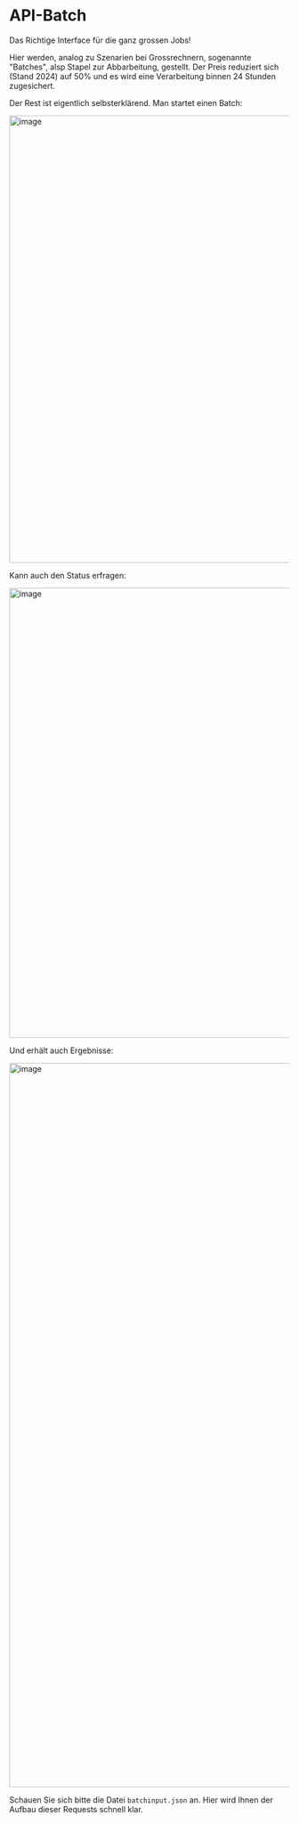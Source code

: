# API-Batch

Das Richtige Interface für die ganz grossen Jobs!

Hier werden, analog zu Szenarien bei Grossrechnern, sogenannte "Batches", alsp Stapel zur Abbarbeitung, gestellt.
Der Preis reduziert sich (Stand 2024) auf 50% und es wird eine Verarbeitung binnen 24 Stunden zugesichert.

Der Rest ist eigentlich selbsterklärend.
Man startet einen Batch:

<img width="804" alt="image" src="https://github.com/user-attachments/assets/cbe8f0f8-a19c-49ac-9089-9e815babba6c">

Kann auch den Status erfragen:

<img width="809" alt="image" src="https://github.com/user-attachments/assets/65e45783-5807-414a-bf95-ba0270bf413b">

Und erhält auch Ergebnisse:

<img width="1302" alt="image" src="https://github.com/user-attachments/assets/2da85b26-e155-4b1f-9187-38682824b5c3">

Schauen Sie sich bitte die Datei <code>batchinput.json</code> an. Hier wird Ihnen der Aufbau dieser Requests schnell klar.

